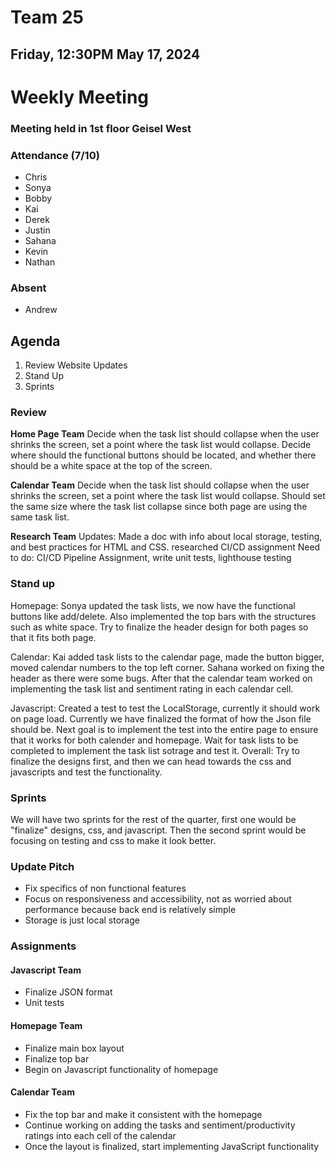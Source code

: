 # Team 25
## Friday, 12:30PM May 17, 2024

# Weekly Meeting
### Meeting held in 1st floor Geisel West

### Attendance (7/10)
- Chris
- Sonya
- Bobby
- Kai
- Derek
- Justin
- Sahana
- Kevin
- Nathan
  
### Absent
- Andrew

## Agenda
1. Review Website Updates
2. Stand Up
3. Sprints

### Review
**Home Page Team**
Decide when the task list should collapse when the user shrinks the screen, set a point where the task list would collapse.
Decide where should the functional buttons should be located, and whether there should be a white space at the top of the screen.

**Calendar Team**
Decide when the task list should collapse when the user shrinks the screen, set a point where the task list would collapse. Should set the same size where the task list collapse since both page are using the same task list.

**Research Team**
Updates: Made a doc with info about local storage, testing, and best practices for HTML and CSS. researched CI/CD assignment
Need to do: CI/CD Pipeline Assignment, write unit tests, lighthouse testing

### Stand up
Homepage:
Sonya updated the task lists, we now have the functional buttons like add/delete. Also implemented the top bars with the structures such as white space. Try to finalize the header design for both pages so that it fits both page.

Calendar:
Kai added task lists to the calendar page, made the button bigger, moved calendar numbers to the top left corner. Sahana worked on fixing the header as there were some bugs. After that the calendar team worked on implementing the task list and sentiment rating in each calendar cell. 

Javascript:
Created a test to test the LocalStorage, currently it should work on page load. Currently we have finalized the format of how the Json file should be. Next goal is to implement the test into the entire page to ensure that it works for both calender and homepage. Wait for task lists to be completed to implement the task list sotrage and test it.
Overall: Try to finalize the designs first, and then we can head towards the css and javascripts and test the functionality.

### Sprints
We will have two sprints for the rest of the quarter, first one would be "finalize" designs, css, and javascript. Then the second sprint would be focusing on testing and css to make it look better.

### Update Pitch
- Fix specifics of non functional features
- Focus on responsiveness and accessibility, not as worried about performance because back end is relatively simple
- Storage is just local storage

### Assignments
#### Javascript Team
- Finalize JSON format
- Unit tests

#### Homepage Team
- Finalize main box layout
- Finalize top bar
- Begin on Javascript functionality of homepage

#### Calendar Team
- Fix the top bar and make it consistent with the homepage
- Continue working on adding the tasks and sentiment/productivity ratings into each cell of the calendar
- Once the layout is finalized, start implementing JavaScript functionality 
